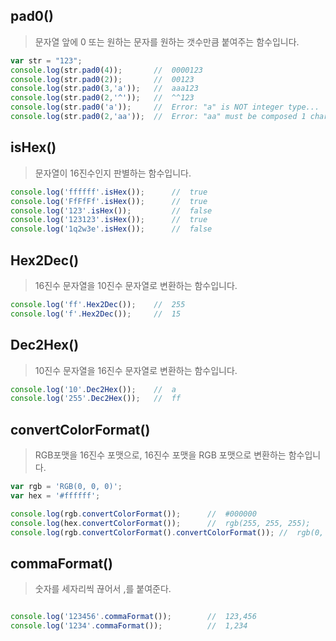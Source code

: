



## pad0()

> 문자열 앞에 0 또는 원하는 문자를 원하는 갯수만큼 붙여주는 함수입니다.

```javascript
var str = "123";
console.log(str.pad0(4));       //  0000123
console.log(str.pad0(2));       //  00123
console.log(str.pad0(3,'a'));   //  aaa123
console.log(str.pad0(2,'^'));   //  ^^123
console.log(str.pad0('a'));     //  Error: "a" is NOT integer type...
console.log(str.pad0(2,'aa'));  //  Error: "aa" must be composed 1 character...
```

## isHex()

> 문자열이 16진수인지 판별하는 함수입니다.

```js
console.log('ffffff'.isHex());      //  true
console.log('FfFfFf'.isHex());      //  true
console.log('123'.isHex());         //  false
console.log('123123'.isHex());      //  true
console.log('1q2w3e'.isHex());      //  false
```

## Hex2Dec()

> 16진수 문자열을 10진수 문자열로 변환하는 함수입니다.

```js
console.log('ff'.Hex2Dec());    //  255
console.log('f'.Hex2Dec());     //  15
```

## Dec2Hex()

> 10진수 문자열을 16진수 문자열로 변환하는 함수입니다.

```js
console.log('10'.Dec2Hex());    //  a
console.log('255'.Dec2Hex());   //  ff
```


## convertColorFormat()

> RGB포맷을 16진수 포맷으로, 16진수 포맷을 RGB 포맷으로 변환하는 함수입니다.

```js
var rgb = 'RGB(0, 0, 0)';
var hex = '#ffffff';

console.log(rgb.convertColorFormat());      //  #000000
console.log(hex.convertColorFormat());      //  rgb(255, 255, 255);
console.log(rgb.convertColorFormat().convertColorFormat()); //  rgb(0, 0, 0);

```

## commaFormat()

> 숫자를 세자리씩 끊어서 ,를 붙여준다.

```js

console.log('123456'.commaFormat());        //  123,456
console.log('1234'.commaFormat());          //  1,234
```